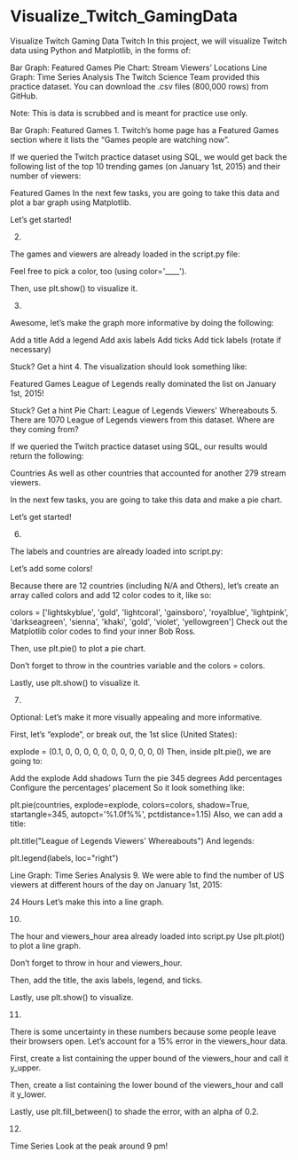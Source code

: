 # Visualize_Twitch_GamingData

Visualize Twitch Gaming Data
Twitch
In this project, we will visualize Twitch data using Python and Matplotlib, in the forms of:

Bar Graph: Featured Games
Pie Chart: Stream Viewers’ Locations
Line Graph: Time Series Analysis
The Twitch Science Team provided this practice dataset. You can download the .csv files (800,000 rows) from GitHub.

Note: This is data is scrubbed and is meant for practice use only.



Bar Graph: Featured Games
1.
Twitch’s home page has a Featured Games section where it lists the “Games people are watching now”.

If we queried the Twitch practice dataset using SQL, we would get back the following list of the top 10 trending games (on January 1st, 2015) and their number of viewers:

Featured Games
In the next few tasks, you are going to take this data and plot a bar graph using Matplotlib.

Let’s get started!


2.
The games and viewers are already loaded in the script.py file:

Feel free to pick a color, too (using color='____').

Then, use plt.show() to visualize it.



3.
Awesome, let’s make the graph more informative by doing the following:

Add a title
Add a legend
Add axis labels
Add ticks
Add tick labels (rotate if necessary)

Stuck? Get a hint
4.
The visualization should look something like:

Featured Games
League of Legends really dominated the list on January 1st, 2015!



Stuck? Get a hint
Pie Chart: League of Legends Viewers' Whereabouts
5.
There are 1070 League of Legends viewers from this dataset. Where are they coming from?

If we queried the Twitch practice dataset using SQL, our results would return the following:

Countries
As well as other countries that accounted for another 279 stream viewers.

In the next few tasks, you are going to take this data and make a pie chart.

Let’s get started!


6.
The labels and countries are already loaded into script.py:

 
Let’s add some colors!

Because there are 12 countries (including N/A and Others), let’s create an array called colors and add 12 color codes to it, like so:

colors = ['lightskyblue', 'gold', 'lightcoral', 'gainsboro', 'royalblue', 'lightpink', 'darkseagreen', 'sienna', 'khaki', 'gold', 'violet', 'yellowgreen']
Check out the Matplotlib color codes to find your inner Bob Ross.

Then, use plt.pie() to plot a pie chart.

Don’t forget to throw in the countries variable and the colors = colors.

Lastly, use plt.show() to visualize it.


7.
Optional: Let’s make it more visually appealing and more informative.

First, let’s “explode”, or break out, the 1st slice (United States):

explode = (0.1, 0, 0, 0, 0, 0, 0, 0, 0, 0, 0, 0)
Then, inside plt.pie(), we are going to:

Add the explode
Add shadows
Turn the pie 345 degrees
Add percentages
Configure the percentages’ placement
So it look something like:

plt.pie(countries, explode=explode, colors=colors, shadow=True, startangle=345, autopct='%1.0f%%', pctdistance=1.15)
Also, we can add a title:

plt.title("League of Legends Viewers' Whereabouts")
And legends:

plt.legend(labels, loc="right")


Line Graph: Time Series Analysis
9.
We were able to find the number of US viewers at different hours of the day on January 1st, 2015:

24 Hours
Let’s make this into a line graph.


10.
The hour and viewers_hour area already loaded into script.py
Use plt.plot() to plot a line graph.

Don’t forget to throw in hour and viewers_hour.

Then, add the title, the axis labels, legend, and ticks.

Lastly, use plt.show() to visualize.


11.
There is some uncertainty in these numbers because some people leave their browsers open. Let’s account for a 15% error in the viewers_hour data.

First, create a list containing the upper bound of the viewers_hour and call it y_upper.

Then, create a list containing the lower bound of the viewers_hour and call it y_lower.

Lastly, use plt.fill_between() to shade the error, with an alpha of 0.2.

12.

Time Series
Look at the peak around 9 pm!

